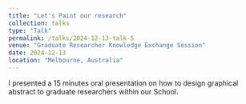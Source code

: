 ```yaml
---
title: "Let's Paint our research"
collection: talks
type: "Talk"
permalink: /talks/2024-12-13-talk-5
venue: "Graduate Researcher Knowledge Exchange Session"
date: 2024-12-13
location: "Melbourne, Australia"
---
```


I presented a 15 minutes oral presentation on how to design graphical abstract to graduate researchers within our School. 
